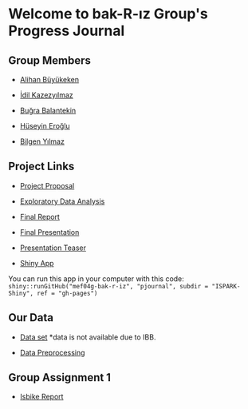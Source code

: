 # Welcome to bak-R-ız Group's Progress Journal

## Group Members

* [Alihan Büyükeken](https://pjournal.github.io/mef04-alihanb/)

* [İdil Kazezyılmaz](https://pjournal.github.io/mef04-idilkylmz/ )

* [Buğra Balantekin](https://pjournal.github.io/mef04-Balantekin/ )

* [Hüseyin Eroğlu](https://pjournal.github.io/mef04-erogluh/ )

* [Bilgen Yılmaz](https://pjournal.github.io/mef04-BilgenYilmaz/ )

## Project Links

* [Project Proposal](Group-project.html)

* [Exploratory Data Analysis](ExpDataAnl.html)

* [Final Report](Group-Project-Final-Report.html)

* [Final Presentation](Group-Project-Final-Presentation.html)

* [Presentation Teaser](https://youtu.be/R3c5ul4ABFE)

* [Shiny App](https://138.68.92.143:3838/ISPARK/) 

You can run this app in your computer with this code: `shiny::runGitHub("mef04g-bak-r-iz", "pjournal", subdir = "ISPARK-Shiny", ref = "gh-pages")` 

## Our Data

* [Data set](https://api.ibb.gov.tr/ispark/Park) *data is not available due to IBB.

* [Data Preprocessing](DataPreProc.html)

## Group Assignment 1

* [Isbike Report](https://alihan.shinyapps.io/ISBIKE-shiny/)

